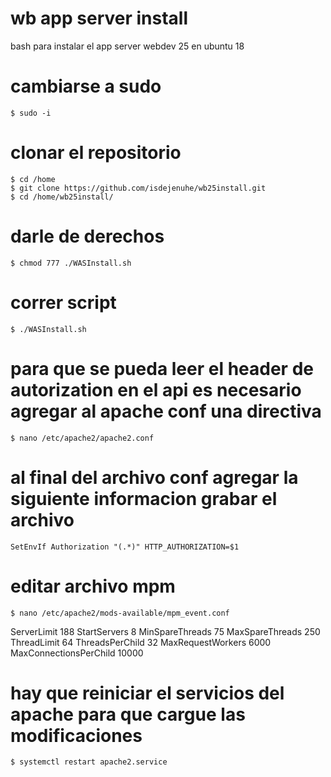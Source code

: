 # wb app server install
bash para instalar el app server webdev 25 en ubuntu 18

# cambiarse a sudo
    $ sudo -i
# clonar el repositorio
    $ cd /home
    $ git clone https://github.com/isdejenuhe/wb25install.git
    $ cd /home/wb25install/
# darle de derechos
    $ chmod 777 ./WASInstall.sh
# correr script
    $ ./WASInstall.sh
# para que se pueda leer el header de autorization en el api es necesario agregar al apache conf una directiva
    $ nano /etc/apache2/apache2.conf
    
# al final del archivo conf agregar la siguiente informacion grabar el archivo
    SetEnvIf Authorization "(.*)" HTTP_AUTHORIZATION=$1

# editar archivo mpm
    $ nano /etc/apache2/mods-available/mpm_event.conf

<IfModule mpm_event_module>
        ServerLimit             188
        StartServers            8
        MinSpareThreads         75
        MaxSpareThreads         250
        ThreadLimit             64
        ThreadsPerChild         32
        MaxRequestWorkers       6000
        MaxConnectionsPerChild  10000
</IfModule>

# hay que reiniciar el servicios del apache para que cargue las modificaciones
    $ systemctl restart apache2.service
